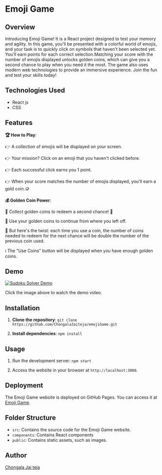 # Emoji Game
## Overview
Introducing Emoji Game! It is a React project designed to test your memory and agility. In this game, you'll be presented with a colorful world of emojis, and your task is to quickly click on symbols that haven't been selected yet. You'll earn points for each correct selection.Matching your score with the number of emojis displayed unlocks golden coins, which can give you a second chance to play when you need it the most. The game also uses modern web technologies to provide an immersive experience. Join the fun and test your skills today!


## Technologies Used
- React js
- CSS

## Features

**🏆 How to Play**:

👉 A collection of emojis will be displayed on your screen.

👉 Your mission? Click on an emoji that you haven't clicked before.

👉 Each successful click earns you 1 point.

👉 When your score matches the number of emojis displayed, you'll earn a gold coin.🪙

**💰 Golden Coin Power**:

👑 Collect golden coins to redeem a second chance! 🔄

👑 Use your golden coins to continue from where you left off.

👑 But here's the twist: each time you use a coin, the number of coins needed to redeem for the next chance will be double the number of the previous coin used.

ℹ️ The "Use Coins" button will be displayed when you have enough golden coins.

## Demo

[![Sudoku Solver Demo](https://img.youtube.com/vi/suR4DiJk4y8/maxresdefault.jpg)](https://youtu.be/suR4DiJk4y8)

Click the image above to watch the demo video.

## Installation
1. **Clone the repository**:
`git clone https://github.com/ChongalaJaiteja/emojiGame.git`

2. **Install dependencies**:
`npm install`

## Usage
1. Run the development server:
`npm start`

2. Access the website in your browser at `http://localhost:3000`.

## Deployment
The Emoji Game website is deployed on GitHub Pages. You can access it at [Emoji Game](https://chongalajaiteja.github.io/emojiGame/).

## Folder Structure
- `src`: Contains the source code for the Emoji Game website.
- `components`: Contains React components
- `public`: Contains static assets, such as images.

## Author
[Chongala Jai teja](https://github.com/ChongalaJaiteja)


